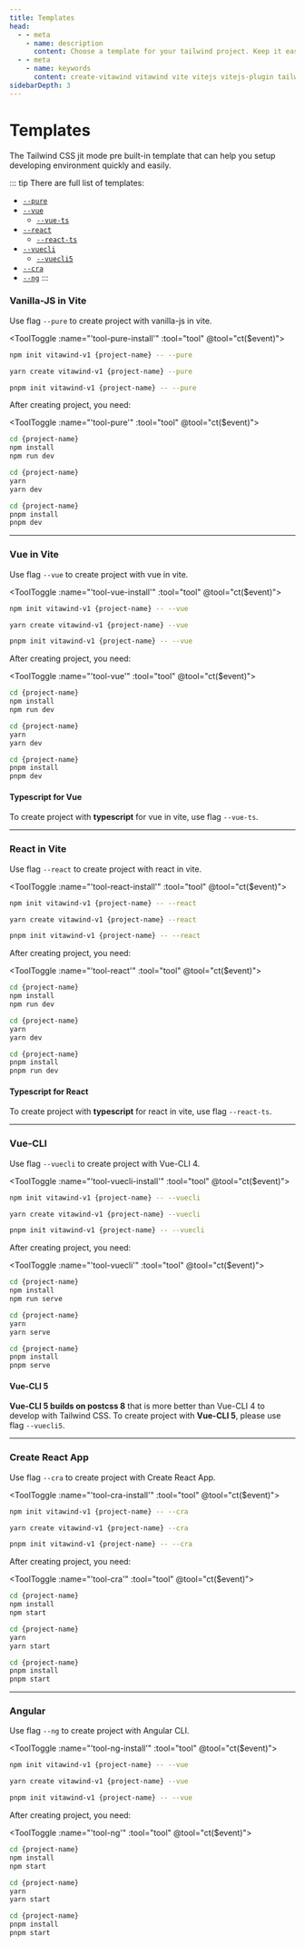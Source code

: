 ```yaml
---
title: Templates
head:
  - - meta
    - name: description
      content: Choose a template for your tailwind project. Keep it easy, Keep it simple.
  - - meta
    - name: keywords
      content: create-vitawind vitawind vite vitejs vitejs-plugin tailwind tailwindcss hmr react create-react-app vuecli vue-cli ng angular
sidebarDepth: 3
---
```


<script>
import Badge from '../.vitepress/components/Badge.vue'
import ToolToggle from '../.vitepress/components/ToolToggle.vue'
import TemplateCmd from '../.vitepress/components/TemplateCmd.md'

export default{
  data () {
    return {
      tool: 'npm',
      storage: undefined
    }
  },
  mounted () {
    let tool = ''
    if (typeof window !== 'undefined') {
      if(window.localStorage.length>0) {
        tool = window.localStorage.getItem('tool')
      }
    }
    this.tool = tool?tool:'npm';
    this.ct(this.tool)
  },
  methods:{
    ct (event) {
      this.tool = event
      if (typeof window !== 'undefined') {
        window.localStorage.setItem('tool',event)
      }
      // if (this.storage = !) {
      //   this.storage.setItem('tool',event)
      // }
    }
  },
  components: {
    Badge,ToolToggle,TemplateCmd
  }
}
</script>

# Templates

The Tailwind CSS jit mode pre built-in template that can help you setup developing environment quickly and easily.

::: tip There are full list of templates:

- [`--pure`](#vanilla-js-in-vite) <Badge color="green" text="BETA" size="small" />
- [`--vue`](#vue-in-vite)
  - [`--vue-ts`](#typescript-for-vue)
- [`--react`](#react-in-vite)
  - [`--react-ts`](#typescript-for-react)
- [`--vuecli`](#vue-cli)
  - [`--vuecli5`](#vue-cli-5) <Badge color="green" text="BETA" size="small" />
- [`--cra`](#create-react-app)
- [`--ng`](#angular)
  :::
  <!-- - [`--cra22`](#create-react-app-tailwindcss-2-2) -->
  <br>

### Vanilla-JS in Vite <Badge color="green" text="BETA" />

Use flag `--pure` to create project with vanilla-js in vite.

<ToolToggle :name="'tool-pure-install'" :tool="tool" @tool="ct($event)"><div v-if="tool === 'npm'">

```bash
npm init vitawind-v1 {project-name} -- --pure
```

</div><div v-if="tool === 'yarn'">

```bash
yarn create vitawind-v1 {project-name} --pure
```

</div><div v-if="tool === 'pnpm'">

```bash
pnpm init vitawind-v1 {project-name} -- --pure
```

</div></ToolToggle>

After creating project, you need:

<ToolToggle :name="'tool-pure'" :tool="tool" @tool="ct($event)"><div v-if="tool === 'npm'">

```bash
cd {project-name}
npm install
npm run dev
```

</div><div v-if="tool === 'yarn'">

```bash
cd {project-name}
yarn
yarn dev
```

</div><div v-if="tool === 'pnpm'">

```bash
cd {project-name}
pnpm install
pnpm dev
```

</div></ToolToggle>

---

### Vue in Vite

Use flag `--vue` to create project with vue in vite.

<ToolToggle :name="'tool-vue-install'" :tool="tool" @tool="ct($event)"><div v-if="tool === 'npm'">

```bash
npm init vitawind-v1 {project-name} -- --vue
```

</div><div v-if="tool === 'yarn'">

```bash
yarn create vitawind-v1 {project-name} --vue
```

</div><div v-if="tool === 'pnpm'">

```bash
pnpm init vitawind-v1 {project-name} -- --vue
```

</div></ToolToggle>

After creating project, you need:

<ToolToggle :name="'tool-vue'" :tool="tool" @tool="ct($event)"><div v-if="tool === 'npm'">

```bash
cd {project-name}
npm install
npm run dev
```

</div><div v-if="tool === 'yarn'">

```bash
cd {project-name}
yarn
yarn dev
```

</div><div v-if="tool === 'pnpm'">

```bash
cd {project-name}
pnpm install
pnpm dev
```

</div></ToolToggle>

#### Typescript for Vue

To create project with **typescript** for vue in vite, use flag `--vue-ts`.

---

### React in Vite

Use flag `--react` to create project with react in vite.

<ToolToggle :name="'tool-react-install'" :tool="tool" @tool="ct($event)"><div v-if="tool === 'npm'">

```bash
npm init vitawind-v1 {project-name} -- --react
```

</div><div v-if="tool === 'yarn'">

```bash
yarn create vitawind-v1 {project-name} --react
```

</div><div v-if="tool === 'pnpm'">

```bash
pnpm init vitawind-v1 {project-name} -- --react
```

</div></ToolToggle>

After creating project, you need:

<ToolToggle :name="'tool-react'" :tool="tool" @tool="ct($event)"><div v-if="tool === 'npm'">

```bash
cd {project-name}
npm install
npm run dev
```

</div><div v-if="tool === 'yarn'">

```bash
cd {project-name}
yarn
yarn dev
```

</div><div v-if="tool === 'pnpm'">

```bash
cd {project-name}
pnpm install
pnpm run dev
```

</div></ToolToggle>

#### Typescript for React

To create project with **typescript** for react in vite, use flag `--react-ts`.

---

### Vue-CLI

Use flag `--vuecli` to create project with Vue-CLI 4.

<ToolToggle :name="'tool-vuecli-install'" :tool="tool" @tool="ct($event)"><div v-if="tool === 'npm'">

```bash
npm init vitawind-v1 {project-name} -- --vuecli
```

</div><div v-if="tool === 'yarn'">

```bash
yarn create vitawind-v1 {project-name} --vuecli
```

</div><div v-if="tool === 'pnpm'">

```bash
pnpm init vitawind-v1 {project-name} -- --vuecli
```

</div></ToolToggle>

After creating project, you need:

<ToolToggle :name="'tool-vuecli'" :tool="tool" @tool="ct($event)"><div v-if="tool === 'npm'">

```bash
cd {project-name}
npm install
npm run serve
```

</div><div v-if="tool === 'yarn'">

```bash
cd {project-name}
yarn
yarn serve
```

</div><div v-if="tool === 'pnpm'">

```bash
cd {project-name}
pnpm install
pnpm serve
```

</div></ToolToggle>

#### Vue-CLI 5 <Badge color="green" text="BETA" />

**Vue-CLI 5 builds on postcss 8** that is more better than Vue-CLI 4 to develop with Tailwind CSS. To create project with **Vue-CLI 5**, please use flag `--vuecli5`.

---

### Create React App

Use flag `--cra` to create project with Create React App.

<ToolToggle :name="'tool-cra-install'" :tool="tool" @tool="ct($event)"><div v-if="tool === 'npm'">

```bash
npm init vitawind-v1 {project-name} -- --cra
```

</div><div v-if="tool === 'yarn'">

```bash
yarn create vitawind-v1 {project-name} --cra
```

</div><div v-if="tool === 'pnpm'">

```bash
pnpm init vitawind-v1 {project-name} -- --cra
```

</div></ToolToggle>

After creating project, you need:

<ToolToggle :name="'tool-cra'" :tool="tool" @tool="ct($event)"><div v-if="tool === 'npm'">

```bash
cd {project-name}
npm install
npm start
```

</div><div v-if="tool === 'yarn'">

```bash
cd {project-name}
yarn
yarn start
```

</div><div v-if="tool === 'pnpm'">

```bash
cd {project-name}
pnpm install
pnpm start
```

</div></ToolToggle>

<!-- ### Create React App
Use flag `--cra` to create project with Create React App and ***Tailwind CSS version is 2.1.4***. For newest version of Tailwind, see ["Create React App + TailwindCSS 2.2"](#create-react-app-tailwindcss-2-2) section.
```bash
npm init vitawind {project-name} --cra
```
After creating project, you need:
```bash
cd {project-name}
npm install  # or `yarn`
npm run start  # or `yarn start`
``` -->

<!-- ### Create React App + TailwindCSS 2.2
Use flag `--cra22` to create project with Create React App and ***Tailwind CSS version is 2.2 or higher***.

```bash
npm init vitawind {project-name} --cra22
```
After creating project, you need:
```bash
cd {project-name}
npm install  # or `yarn`
npm run start  # or `yarn start`
``` -->

---

### Angular

Use flag `--ng` to create project with Angular CLI.

<ToolToggle :name="'tool-ng-install'" :tool="tool" @tool="ct($event)"><div v-if="tool === 'npm'">

```bash
npm init vitawind-v1 {project-name} -- --vue
```

</div><div v-if="tool === 'yarn'">

```bash
yarn create vitawind-v1 {project-name} --vue
```

</div><div v-if="tool === 'pnpm'">

```bash
pnpm init vitawind-v1 {project-name} -- --vue
```

</div></ToolToggle>

After creating project, you need:

<ToolToggle :name="'tool-ng'" :tool="tool" @tool="ct($event)"><div v-if="tool === 'npm'">

```bash
cd {project-name}
npm install
npm start
```

</div><div v-if="tool === 'yarn'">

```bash
cd {project-name}
yarn
yarn start
```

</div><div v-if="tool === 'pnpm'">

```bash
cd {project-name}
pnpm install
pnpm start
```

</div></ToolToggle>

<!-- <TemplateCmd /> -->
